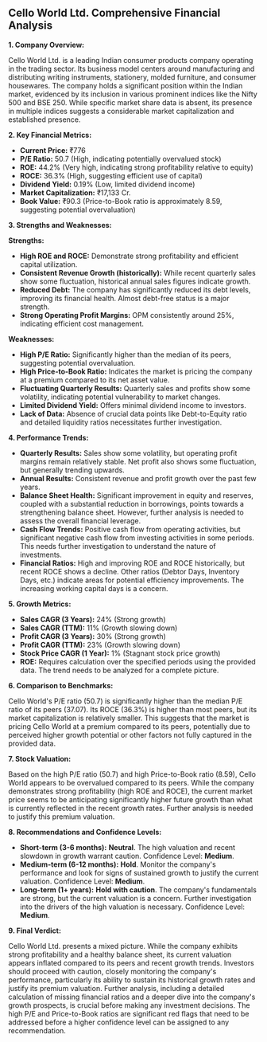 ## Cello World Ltd. Comprehensive Financial Analysis

**1. Company Overview:**

Cello World Ltd. is a leading Indian consumer products company operating in the trading sector.  Its business model centers around manufacturing and distributing writing instruments, stationery, molded furniture, and consumer housewares.  The company holds a significant position within the Indian market, evidenced by its inclusion in various prominent indices like the Nifty 500 and BSE 250.  While specific market share data is absent, its presence in multiple indices suggests a considerable market capitalization and established presence.

**2. Key Financial Metrics:**

* **Current Price:** ₹776
* **P/E Ratio:** 50.7 (High, indicating potentially overvalued stock)
* **ROE:** 44.2% (Very high, indicating strong profitability relative to equity)
* **ROCE:** 36.3% (High, suggesting efficient use of capital)
* **Dividend Yield:** 0.19% (Low, limited dividend income)
* **Market Capitalization:** ₹17,133 Cr.
* **Book Value:** ₹90.3 (Price-to-Book ratio is approximately 8.59, suggesting potential overvaluation)


**3. Strengths and Weaknesses:**

**Strengths:**

* **High ROE and ROCE:**  Demonstrate strong profitability and efficient capital utilization.
* **Consistent Revenue Growth (historically):**  While recent quarterly sales show some fluctuation, historical annual sales figures indicate growth.
* **Reduced Debt:** The company has significantly reduced its debt levels, improving its financial health.  Almost debt-free status is a major strength.
* **Strong Operating Profit Margins:**  OPM consistently around 25%, indicating efficient cost management.

**Weaknesses:**

* **High P/E Ratio:**  Significantly higher than the median of its peers, suggesting potential overvaluation.
* **High Price-to-Book Ratio:**  Indicates the market is pricing the company at a premium compared to its net asset value.
* **Fluctuating Quarterly Results:**  Quarterly sales and profits show some volatility, indicating potential vulnerability to market changes.
* **Limited Dividend Yield:**  Offers minimal dividend income to investors.
* **Lack of Data:**  Absence of crucial data points like Debt-to-Equity ratio and detailed liquidity ratios necessitates further investigation.


**4. Performance Trends:**

* **Quarterly Results:** Sales show some volatility, but operating profit margins remain relatively stable.  Net profit also shows some fluctuation, but generally trending upwards.
* **Annual Results:**  Consistent revenue and profit growth over the past few years.
* **Balance Sheet Health:**  Significant improvement in equity and reserves, coupled with a substantial reduction in borrowings, points towards a strengthening balance sheet.  However, further analysis is needed to assess the overall financial leverage.
* **Cash Flow Trends:**  Positive cash flow from operating activities, but significant negative cash flow from investing activities in some periods.  This needs further investigation to understand the nature of investments.
* **Financial Ratios:**  High and improving ROE and ROCE historically, but recent ROCE shows a decline.  Other ratios (Debtor Days, Inventory Days, etc.) indicate areas for potential efficiency improvements.  The increasing working capital days is a concern.


**5. Growth Metrics:**

* **Sales CAGR (3 Years):** 24% (Strong growth)
* **Sales CAGR (TTM):** 11% (Growth slowing down)
* **Profit CAGR (3 Years):** 30% (Strong growth)
* **Profit CAGR (TTM):** 23% (Growth slowing down)
* **Stock Price CAGR (1 Year):** 1% (Stagnant stock price growth)
* **ROE:** Requires calculation over the specified periods using the provided data.  The trend needs to be analyzed for a complete picture.


**6. Comparison to Benchmarks:**

Cello World's P/E ratio (50.7) is significantly higher than the median P/E ratio of its peers (37.07).  Its ROCE (36.3%) is higher than most peers, but its market capitalization is relatively smaller.  This suggests that the market is pricing Cello World at a premium compared to its peers, potentially due to perceived higher growth potential or other factors not fully captured in the provided data.


**7. Stock Valuation:**

Based on the high P/E ratio (50.7) and high Price-to-Book ratio (8.59), Cello World appears to be overvalued compared to its peers.  While the company demonstrates strong profitability (high ROE and ROCE), the current market price seems to be anticipating significantly higher future growth than what is currently reflected in the recent growth rates.  Further analysis is needed to justify this premium valuation.


**8. Recommendations and Confidence Levels:**

* **Short-term (3-6 months):** **Neutral**.  The high valuation and recent slowdown in growth warrant caution.  Confidence Level: **Medium**.
* **Medium-term (6-12 months):** **Hold**.  Monitor the company's performance and look for signs of sustained growth to justify the current valuation. Confidence Level: **Medium**.
* **Long-term (1+ years):** **Hold with caution**.  The company's fundamentals are strong, but the current valuation is a concern.  Further investigation into the drivers of the high valuation is necessary.  Confidence Level: **Medium**.


**9. Final Verdict:**

Cello World Ltd. presents a mixed picture.  While the company exhibits strong profitability and a healthy balance sheet, its current valuation appears inflated compared to its peers and recent growth trends.  Investors should proceed with caution, closely monitoring the company's performance, particularly its ability to sustain its historical growth rates and justify its premium valuation.  Further analysis, including a detailed calculation of missing financial ratios and a deeper dive into the company's growth prospects, is crucial before making any investment decisions.  The high P/E and Price-to-Book ratios are significant red flags that need to be addressed before a higher confidence level can be assigned to any recommendation.

